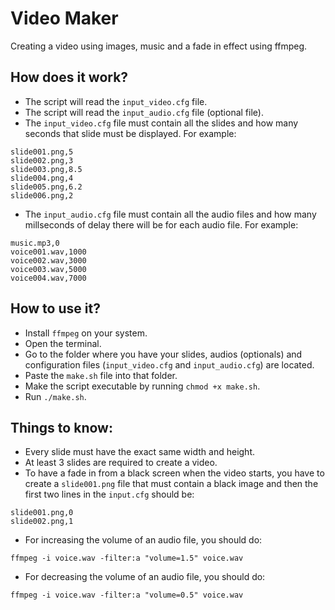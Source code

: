 # Video Maker

Creating a video using images, music and a fade in effect using ffmpeg.

## How does it work?

- The script will read the ```input_video.cfg``` file.
- The script will read the ```input_audio.cfg``` file (optional file).
- The ```input_video.cfg``` file must contain all the slides and how many seconds that slide must be displayed. For example:

```
slide001.png,5
slide002.png,3
slide003.png,8.5
slide004.png,4
slide005.png,6.2
slide006.png,2
```

- The ```input_audio.cfg``` file must contain all the audio files and how many millseconds of delay there will be for each audio file. For example:

```
music.mp3,0
voice001.wav,1000
voice002.wav,3000
voice003.wav,5000
voice004.wav,7000
```

## How to use it?

- Install ```ffmpeg``` on your system.
- Open the terminal.
- Go to the folder where you have your slides, audios (optionals) and configuration files (```input_video.cfg``` and ```input_audio.cfg```) are located.
- Paste the ```make.sh``` file into that folder.
- Make the script executable by running ```chmod +x make.sh```.
- Run ```./make.sh```.

## Things to know:

- Every slide must have the exact same width and height.
- At least 3 slides are required to create a video.
- To have a fade in from a black screen when the video starts, you have to create a ```slide001.png``` file that must contain a black image and then the first two lines in the ```input.cfg``` should be:
```
slide001.png,0
slide002.png,1
```
- For increasing the volume of an audio file, you should do:
```
ffmpeg -i voice.wav -filter:a "volume=1.5" voice.wav
```
- For decreasing the volume of an audio file, you should do:
```
ffmpeg -i voice.wav -filter:a "volume=0.5" voice.wav
```
